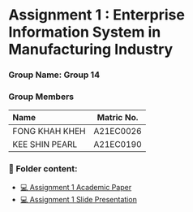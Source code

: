 # Assignment 1 : Enterprise Information System in Manufacturing Industry

### Group Name: Group 14
### Group Members

| Name                                     | Matric No. |
| :---------------------------------------- | :-------------: |
| FONG KHAH KHEH          |A21EC0026      |
| KEE SHIN PEARL              |A21EC0190     |

### 📂 Folder content:
* [💻 Assignment 1 Academic Paper](https://github.com/khahkhehhh/EIS-Academic-Paper/blob/main/Group%2014%20Fong%20Khah%20Kheh%20%26%20Kee%20Shin%20Pearl%20(1).pdf)
* [💻 Assignment 1  Slide Presentation](https://github.com/khahkhehhh/EIS-Academic-Paper/blob/main/Group%2014-Slide%20.pdf)
